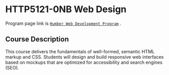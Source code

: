 # HTTP5121-0NB Web Design

Program page link is [`Humber Web Development Program`](https://mediaarts.humber.ca/programs/web-development.html) .

## Course Description

This course delivers the fundamentals of well-formed, semantic HTML markup and CSS. Students will design and build responsive web interfaces based on mockups that are optimized for accessibility and search engines (SEO).
